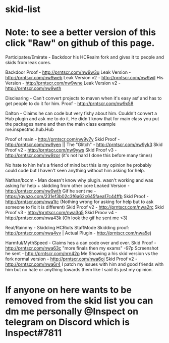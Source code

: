 # skid-list
# Note: to see a better version of this click "Raw" on github of this page.

Participates/Emirate - Backdoor his HCRealm fork and gives it to people and skids from leak cores.

Backdoor Proof - http://prntscr.com/nw9w3u
Leak Version - http://prntscr.com/nw9web
Leak Version v2 - http://prntscr.com/nw9wil
His Version - http://prntscr.com/nw9wne 
Leak Version v2 - http://prntscr.com/nw9wth

Disclearing - Can't convert projects to maven when it's easy asf and has to get people to do it for him.
Proof - http://prntscr.com/nw9x58

Dalton - Claims he can code but very fishy about him. Couldn't convert a Hub plugin and ask me to do it. He didn't know that for main class you put the packages name and then the main class example me.inspectmc.hub.Hub

Proof of main - http://prntscr.com/nw9y7y
Skid Proof - http://prntscr.com/nw9yen || The "Glitch" - http://prntscr.com/nw9yk3
Skid Proof v2 - http://prntscr.com/nw9yws
Skid Proof v3 - http://prntscr.com/nw9zor (it's not hard I done this before many times)

No hate to him he's a friend of mind but this is my opinion he probably could code but I haven't seen anything without him asking for help.

Nathan/bccm - Man doesn't know why plugin. wasn't working and was asking for help + skidding from other core
Leaked Version - http://prntscr.com/nw9wth
Gif he sent me - https://gyazo.com/231ef3b02c3f6a62c645faea17c44ffb
Skid Proof - http://prntscr.com/nwa1tc (Nothing wrong for asking for help but to ask someone to fix it is different)
Skid Proof v2 - http://prntscr.com/nwa2rc
Skid Proof v3 - http://prntscr.com/nwa3q5
Skid Proov v4 - http://prntscr.com/nwa43k (Oh look the gif he sent me <3)

Real/Rainnny - Skidding HCRiots StaffMode 
Skidding proof: http://prntscr.com/nwa4yv | Actual Plugin - http://prntscr.com/nwa5ej

Harmful/MythSpeed - Claims hes a can code over and over.
Skid Proof - http://prntscr.com/nwa63c "more finals then my exams" -97p
Screenshot he sent - http://prntscr.com/nrn42p
Me Showing a his skid version vs the fork normal version - http://prntscr.com/nwa6oj
Skid Proof v2 - http://prntscr.com/nwa6r4
I patch my issues with him and good friends with him but no hate or anything towards them like I said its just my opinion.

# If anyone on here wants to be removed from the skid list you can dm me personally @Inspect on telegram on Discord which is Inspect#7811
